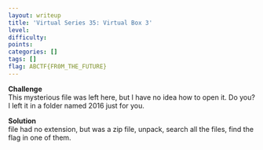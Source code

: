 ```yaml
---
layout: writeup
title: 'Virtual Series 35: Virtual Box 3'
level:
difficulty:
points:
categories: []
tags: []
flag: ABCTF{FR0M_THE_FUTURE}
---
```

**Challenge**   
This mysterious file was left here, but I have no idea how to open it.
Do you? I left it in a folder named 2016 just for you.

**Solution**   
file had no extension, but was a zip file, unpack, search all the files,
find the flag in one of them.

